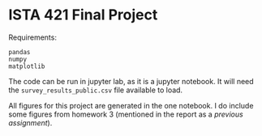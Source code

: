 # ISTA 421 Final Project

Requirements:
```
pandas
numpy
matplotlib
````

The code can be run in jupyter lab, as it is a jupyter notebook.  It will need the `survey_results_public.csv` file available to load.


All figures for this project are generated in the one notebook.  I do include some figures from homework 3 (mentioned in the report as a _previous assignment_).
